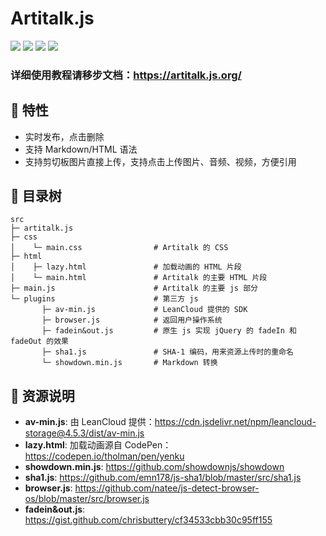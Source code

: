 # Artitalk.js

![](https://img.shields.io/github/stars/Drew233/Artitalk)
![](https://img.shields.io/npm/dm/artitalk.svg)
![](https://img.shields.io/npm/v/artitalk.svg)
![](https://img.shields.io/badge/language-JavaScript-red)

### 详细使用教程请移步文档：https://artitalk.js.org/

## 👀 特性

- 实时发布，点击删除
- 支持 Markdown/HTML 语法
- 支持剪切板图片直接上传，支持点击上传图片、音频、视频，方便引用

## 📃 目录树

```
src
├─ artitalk.js
├─ css
│    └─ main.css                # Artitalk 的 CSS
├─ html
│    ├─ lazy.html               # 加载动画的 HTML 片段
│    └─ main.html               # Artitalk 的主要 HTML 片段
├─ main.js                      # Artitalk 的主要 js 部分
└─ plugins                      # 第三方 js
       ├─ av-min.js             # LeanCloud 提供的 SDK
       ├─ browser.js            # 返回用户操作系统
       ├─ fadein&out.js         # 原生 js 实现 jQuery 的 fadeIn 和 fadeOut 的效果
       ├─ sha1.js               # SHA-1 编码，用来资源上传时的重命名
       └─ showdown.min.js       # Markdown 转换
```

## 🎨 资源说明

- **av-min.js**: 由 LeanCloud 提供：https://cdn.jsdelivr.net/npm/leancloud-storage@4.5.3/dist/av-min.js
- **lazy.html**: 加载动画源自 CodePen：https://codepen.io/tholman/pen/yenku
- **showdown.min.js**: https://github.com/showdownjs/showdown
- **sha1.js**: https://github.com/emn178/js-sha1/blob/master/src/sha1.js
- **browser.js**: https://github.com/natee/js-detect-browser-os/blob/master/src/browser.js
- **fadein&out.js**: https://gist.github.com/chrisbuttery/cf34533cbb30c95ff155

